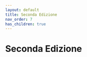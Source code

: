 ```yaml
---
layout: default
title: Seconda Edizione
nav_order: 7
has_children: true
---
```


# Seconda Edizione
